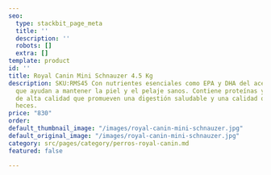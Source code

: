 ```yaml
---
seo:
  type: stackbit_page_meta
  title: ''
  description: ''
  robots: []
  extra: []
template: product
id: ''
title: Royal Canin Mini Schnauzer 4.5 Kg
description: SKU:RMS45 Con nutrientes esenciales como EPA y DHA del aceite de pescado
  que ayudan a mantener la piel y el pelaje sanos. Contiene proteínas y prebióticos
  de alta calidad que promueven una digestión saludable y una calidad óptima de las
  heces.
price: "830"
order: 
default_thumbnail_image: "/images/royal-canin-mini-schnauzer.jpg"
default_original_image: "/images/royal-canin-mini-schnauzer.jpg"
category: src/pages/category/perros-royal-canin.md
featured: false

---
```


